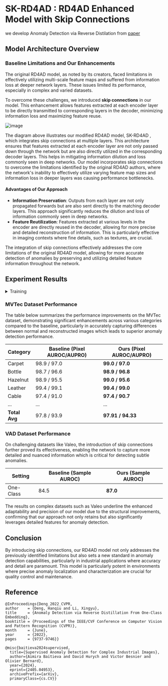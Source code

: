 ﻿# SK-RD4AD : RD4AD Enhanced Model with Skip Connections
we develop Anomaly Detection via Reverse Distilation from [paper](https://arxiv.org/abs/2201.10703/)


## Model Architecture Overview

### Baseline Limitations and Our Enhancements
The original RD4AD model, as noted by its creators, faced limitations in effectively utilizing multi-scale feature maps and suffered from information loss at deeper network layers. These issues limited its performance, especially in complex and varied datasets.

To overcome these challenges, we introduced **skip connections** in our model. This enhancement allows features extracted at each encoder layer to be directly transmitted to corresponding layers in the decoder, minimizing information loss and maximizing feature reuse.

![image](https://github.com/user-attachments/assets/6adcef85-7b12-480f-af42-7a2cf3c0f4cb)

The diagram above illustrates our modified RD4AD model, SK-RD4AD , which integrates skip connections at multiple layers. This architecture ensures that features extracted at each encoder layer are not only passed down through the network but are also directly utilized in the corresponding decoder layers. This helps in mitigating information dilution and loss commonly seen in deep networks.
Our model incorporates skip connections to overcome the limitations identified by the original RD4AD authors, where the network's inability to effectively utilize varying feature map sizes and information loss in deeper layers was causing performance bottlenecks.

#### Advantages of Our Approach
- **Information Preservation**: Outputs from each layer are not only propagated forwards but are also sent directly to the matching decoder layers. This approach significantly reduces the dilution and loss of information commonly seen in deep networks.
- **Feature Reutilization**: Features extracted at various levels in the encoder are directly reused in the decoder, allowing for more precise and detailed reconstruction of information. This is particularly effective in imaging contexts where fine details, such as textures, are crucial.

The integration of skip connections effectively addresses the core limitations of the original RD4AD model, allowing for more accurate detection of anomalies by preserving and utilizing detailed feature information throughout the network.

## Experiment Results
<details>
  <summary>Training</summary>
  1. Environment
```Shell
    pip install -r requirements.txt
```
2. Dataset
    > You should download MVTec , VAD from [MVTec AD: MVTec Software](https://www.mvtec.com/company/research/datasets/mvtec-ad/) , [VAD: Valeo Anomaly Dataset](https://drive.google.com/file/d/1LbHHJHCdkvhzVqekAIRdWjBWaBHxPjuu/view/).
3. Train and Test the Model
We have write both training and evaluation function in the main.py, execute the following command to see the training and evaluation results.
```Shell
    python main.py 
    \--epochs 200 \--res 3 \--learning_rate 0.005 \--batch_size 16 \--seed 111 \--class_ all \--seg 1 \--print_epoch 10 \--data_path /home/intern24/mvtec/ \--save_path /home/intern24/anomaly_checkpoints/dat_train2/skipconnection/ \--print_canshu 1 \--score_num 1 \--print_loss 1 \--img_path /home/intern24/anomaly_checkpoints/dat_train2/skipconnection/result_img/ \--vis 0 \--cut 0 \--layerloss 1 \--rate 0.1 \--print_max 1 \--net wide_res50 \--L2 0
```
</details>

### MVTec Dataset Performance

The table below summarizes the performance improvements on the MVTec dataset, demonstrating significant enhancements across various categories compared to the baseline, particularly in accurately capturing differences between normal and reconstructed images which leads to superior anomaly detection performance.

| Category     | Baseline (Pixel AUROC/AUPRO) | Ours (Pixel AUROC/AUPRO)   |
|--------------|------------------------------|----------------------------|
| Carpet       | 98.9 / 97.0                  | **99.0 / 97.0**            |
| Bottle       | 98.7 / 96.6                  | **98.9 / 96.8**            |
| Hazelnut     | 98.9 / 95.5                  | **99.0 / 95.6**            |
| Leather      | 99.4 / 99.1                  | **99.4 / 99.0**            |
| Cable        | 97.4 / 91.0                  | **97.4 / 90.7**            |
| ...          | ...                          | ...                        |
| **Total Avg**| 97.8 / 93.9                  | **97.91 / 94.33**          |

### VAD Dataset Performance

On challenging datasets like Valeo, the introduction of skip connections further proved its effectiveness, enabling the network to capture more detailed and nuanced information which is critical for detecting subtle anomalies.

| Setting      | Baseline (Sample AUROC) | Ours (Sample AUROC)        |
|--------------|-------------------------|----------------------------|
| One-Class    | 84.5                    | **87.0**                   |

The results on complex datasets such as Valeo underline the enhanced adaptability and precision of our model due to the structural improvements, confirming that our approach not only retains but also significantly leverages detailed features for anomaly detection.


## Conclusion
By introducing skip connections, our RD4AD model not only addresses the previously identified limitations but also sets a new standard in anomaly detection capabilities, particularly in industrial applications where accuracy and detail are paramount. This model is particularly potent in environments where precise anomaly localization and characterization are crucial for quality control and maintenance.

    
 ## Reference
	@InProceedings{Deng_2022_CVPR,
    author    = {Deng, Hanqiu and Li, Xingyu},
    title     = {Anomaly Detection via Reverse Distillation From One-Class Embedding},
    booktitle = {Proceedings of the IEEE/CVF Conference on Computer Vision and Pattern Recognition (CVPR)},
    month     = {June},
    year      = {2022},
    pages     = {9737-9746}}

	@misc{baitieva2024supervised,
      title={Supervised Anomaly Detection for Complex Industrial Images}, 
      author={Aimira Baitieva and David Hurych and Victor Besnier and Olivier Bernard},
      year={2024},
      eprint={2405.04953},
      archivePrefix={arXiv},
      primaryClass={cs.CV}}




